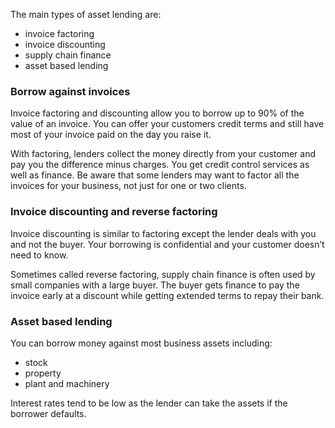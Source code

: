 The main types of asset lending are:

* invoice factoring
* invoice discounting
* supply chain finance
* asset based lending

### Borrow against invoices

Invoice factoring and discounting allow you to borrow up to 90% of the value of an invoice. You can offer your customers credit terms and still have most of your invoice paid on the day you raise it.

With factoring, lenders collect the money directly from your customer and pay you the difference minus charges. You get credit control services as well as finance. Be aware that some lenders may want to factor all the invoices for your business, not just for one or two clients.

### Invoice discounting and reverse factoring

Invoice discounting is similar to factoring except the lender deals with you and not the buyer. Your borrowing is confidential and your customer doesn&rsquo;t need to know.

Sometimes called reverse factoring, supply chain finance is often used by small companies with a large buyer. The buyer gets finance to pay the invoice early at a discount while getting extended terms to repay their bank.

### Asset based lending

You can borrow money against most business assets including:

* stock
* property
* plant and machinery

Interest rates tend to be low as the lender can take the assets if the borrower defaults.
